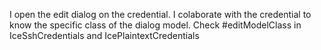 I open the edit dialog on the credential.
I colaborate with the credential to know the specific class of the dialog model.
Check #editModelClass in IceSshCredentials and IcePlaintextCredentials